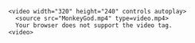 <!DOCTYPE html>
<html>
  <body>

    <video width="320" height="240" controls autoplay>
      <source src="MonkeyGod.mp4" type=video.mp4>
      Your browser does not support the video tag.
    <video>
    
  </body>
</html>
